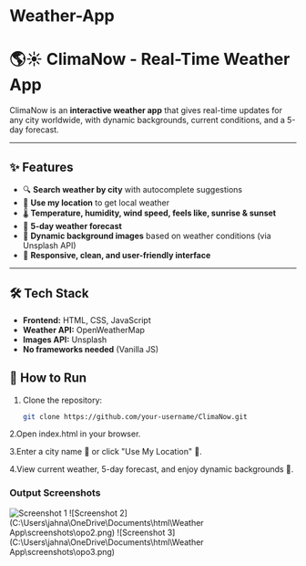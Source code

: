 # Weather-App
# 🌎☀️ ClimaNow - Real-Time Weather App

ClimaNow is an **interactive weather app** that gives real-time updates for any city worldwide, with dynamic backgrounds, current conditions, and a 5-day forecast.  

---

## ✨ Features

- 🔍 **Search weather by city** with autocomplete suggestions  
- 📍 **Use my location** to get local weather  
- 🌡 **Temperature, humidity, wind speed, feels like, sunrise & sunset**  
- 📅 **5-day weather forecast**  
- 🎨 **Dynamic background images** based on weather conditions (via Unsplash API)  
- 📱 **Responsive, clean, and user-friendly interface**  

---

## 🛠 Tech Stack

- **Frontend:** HTML, CSS, JavaScript  
- **Weather API:** OpenWeatherMap  
- **Images API:** Unsplash  
- **No frameworks needed** (Vanilla JS)  


## 🚀 How to Run

1. Clone the repository:

   ```bash
   git clone https://github.com/your-username/ClimaNow.git
2.Open index.html in your browser.

3.Enter a city name 🔎 or click "Use My Location" 📍.

4.View current weather, 5-day forecast, and enjoy dynamic backgrounds 🎨.

### Output Screenshots

![Screenshot 1](https://github.com/jahnavi20042005/Weather-App/blob/main/op01.png?raw=true)
![Screenshot 2](C:\Users\jahna\OneDrive\Documents\html\Weather App\screenshots\opo2.png)
![Screenshot 3](C:\Users\jahna\OneDrive\Documents\html\Weather App\screenshots\opo3.png)
